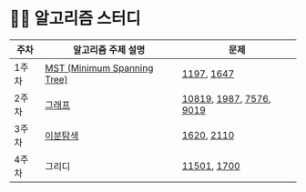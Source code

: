 # 🧑‍💻 알고리즘 스터디

| 주차 | 알고리즘 주제 설명                              | 문제                                                      |
|------|-----------------------------------------------|----------------------------------------------------------|
| 1주차 | [MST (Minimum Spanning Tree)](https://github.com/hongik-jabda/algorithm/blob/main/01.%20MST(Minimum%20Spanning%20Tree)/description.md)  | [1197](https://www.acmicpc.net/problem/1197), [1647](https://www.acmicpc.net/problem/1647) |
| 2주차 | [그래프](https://github.com/hongik-jabda/algorithm/blob/main/02.%20DFS%2C%20BFS%2C%20Backtracking/description.md)  | [10819](https://www.acmicpc.net/problem/10819), [1987](https://www.acmicpc.net/problem/1987), [7576](https://www.acmicpc.net/problem/7576), [9019](https://www.acmicpc.net/problem/9019) |
| 3주차 | [이분탐색](https://github.com/hongik-jabda/algorithm/blob/main/03.%20%EC%9D%B4%EB%B6%84%ED%83%90%EC%83%89/description.md)         | [1620](https://www.acmicpc.net/problem/1620), [2110](https://www.acmicpc.net/problem/2110) |
| 4주차 | 그리디         | [11501](https://www.acmicpc.net/problem/11501), [1700](https://www.acmicpc.net/problem/1700) |
